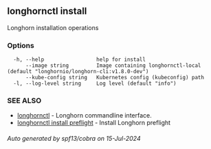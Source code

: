## longhornctl install

Longhorn installation operations

### Options

```
  -h, --help                 help for install
      --image string         Image containing longhornctl-local (default "longhornio/longhorn-cli:v1.8.0-dev")
      --kube-config string   Kubernetes config (kubeconfig) path
  -l, --log-level string     Log level (default "info")
```

### SEE ALSO

* [longhornctl](longhornctl.md)	 - Longhorn commandline interface.
* [longhornctl install preflight](longhornctl_install_preflight.md)	 - Install Longhorn preflight

###### Auto generated by spf13/cobra on 15-Jul-2024
